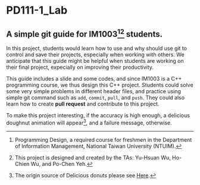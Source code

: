 # PD111-1_Lab
## A simple git guide for IM1003[^1][^2] students.

In this project, students would learn how to use and why should use git to control and save their projects, especially when working with others. We anticipate that this guide might be helpful when students are working on their final project, expecially on improving their productivity.

This guide includes a slide and some codes, and since IM1003 is a C++ programming course, we thus design this C++ project. Students could solve some very simple problems in different header files, and practice using simple git command such as `add`, `commit`, `pull`, and `push`. They could also learn how to create **pull request** and contribute to this project.

To make this project interesting, if the accuracy is high enough, a delicious doughnut animation will appear[^3], and a failure message, otherwise.




[^1]: Programming Design, a required course for freshmen in the Department of Information Management, National Taiwan University (NTUIM).
[^2]: This project is designed and created by the TAs: Yu-Hsuan Wu, Ho-Chien Wu, and Po-Chen Yeh.
[^3]: The origin source of Delicious donuts please see [Here](https://github.com/hadal1337/ASCII-Doughnut/blob/master/ASCII%20Doughnut.cpp).
